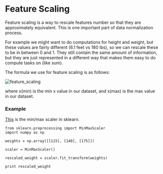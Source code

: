 # Feature Scaling

Feature scaling is a way to rescale features number so that they are approximately
equivalent. This is one important part of data normalization process.

For example we might want to do computations for height and weight, but these
values are fairly different (6.1 feet vs 180 lbs), so we can rescale these to be
in between 0 and 1. They still contain the same amount of information, but they
are just represented in a different way that makes them easy to do compute tasks
on (like sum).

The formula we use for feature scaling is as follows:

![feature_scaling](feature_scaling.png)

where x(min) is the min x value in our dataset, and x(max) is the max value in our
dataset.

### Example

[This](http://scikit-learn.org/stable/modules/preprocessing.html#scaling-features-to-a-range) is the min/max scaler in sklearn.

```
from sklearn.preprocessing import MinMaxScaler
import numpy as np

weights = np.array([[115], [140], [175]])

scaler = MinMaxScaler()

rescaled_weight = scaler.fit_transform(weights)

print rescaled_weight
```
